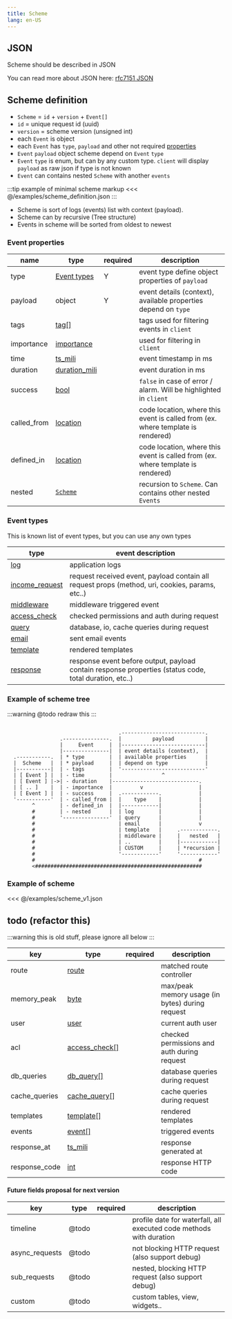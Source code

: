 ```yaml
---
title: Scheme
lang: en-US
---
```


## JSON

Scheme should be described in JSON

You can read more about JSON here:
[rfc7151 JSON](https://tools.ietf.org/html/rfc7159)

## Scheme definition

- `Scheme` = `id` + `version` + `Event[]`
- `id` = unique request id (uuid)
- `version` = scheme version (unsigned int)
- each `Event` is object
- each `Event` has `type`, `payload` and other not required [properties](#event-properties)
- `Event` `payload` object scheme depend on `Event` `type`
- `Event` `type` is enum, but can by any custom type. `client` will display `payload` as raw json if type is not known
- `Event` can contains nested `Scheme` with another `events`

:::tip example of minimal scheme markup
<<< @/examples/scheme_definition.json
:::

<note title="Note">

- Scheme is sort of logs (events) list with context (payload).
- Scheme can by recursive (Tree structure)
- Events in scheme will be sorted from oldest to newest

</note>

### Event properties
| name | type | required | description |
| ---- | ---- | -------- | ----------- |
| type | [Event types](#event-types) | Y | event type define object properties of `payload` |
| payload | object | Y | event details (context), available properties depend on `type` |
| tags | [tag[]](types.html#tag) | | tags used for filtering events in `client` |
| importance | [importance](types.html#importance) | | used for filtering in `client` |
| time | [ts_mili](types.html#ts-mili) | | event timestamp in ms |
| duration | [duration_mili](types.html#duration-mili) | | event duration in ms |
| success | [bool](types.html#bool) | | `false` in case of error / alarm. Will be highlighted in `client` |
| called_from | [location](types.html#location) | | code location, where this event is called from (ex. where template is rendered) |
| defined_in | [location](types.html#location) | | code location, where this event is called from (ex. where template is rendered) |
| nested | [`Scheme`](#scheme-definition) | | recursion to `Scheme`. Can contains other nested `Events` |

### Event types

This is known list of event types, but you can use any own types

| type | event description |
| --- | ----------- |
| [log](events.html#log) | application logs |
| [income_request](events.html#income-request) | request received event, payload contain all request props (method, uri, cookies, params, etc..) |
| [middleware](events.html#middleware) | middleware triggered event |
| [access_check](events.html#access-check) | checked permissions and auth during request |
| [query](events.html#query) | database, io, cache queries during request |
| [email](events.html#email) | sent email events |
| [template](events.html#template) | rendered templates |
| [response](events.html#template) | response event before output, payload contain response properties (status code, total duration, etc..) |

### Example of scheme tree

:::warning
@todo redraw this
:::

```text

                                    .---------------------------.
                 .---------------.  |          payload          |
                 |     Event     |  |---------------------------|
                 |---------------|  | event details (context),  |
  .-----------.  | * type        |  | available properties      |
  |  Scheme   |  | * payload     |  | depend on type            |
  |-----------|  | - tags        |  '---------------------------'
  | [ Event ] |  | - time        |                ^
  | [ Event ] |->| - duration    |----------------------------.
  | [ .. ]    |  | - importance  |         v                  |
  | [ Event ] |  | - success     |  .------------.            |
  '-----------'  | - called_from |  |    type    |            |
        ^        | - defined_in  |  |------------|            |
        #        | - nested      |  | log        |            |
        #        '---------------'  | query      |            |
        #                           | email      |            v
        #                           | template   |     .------------.
        #                           | middleware |     |   nested   |
        #                           | ..         |     |------------|
        #                           | CUSTOM     |     | *recursion |
        #                           '------------'     '------------'
        #                                                     #
        <######################################################

```

### Example of scheme

<<< @/examples/scheme_v1.json

## todo (refactor this)

:::warning
this is old stuff, please ignore all below
:::


| key | type | required | description |
| --- | ---- | -------- | ----------- |
| route | [route](types.html#route) || matched route controller |
| memory_peak | [byte](types.html#byte) || max/peak memory usage (in bytes) during request |
| user | [user](types.html#user) || current auth user |
| acl | [access_check[]](types.html#access-check) || checked permissions and auth during request |
| db_queries | [db_query[]](types.html#db-query) || database queries during request |
| cache_queries | [cache_query[]](types.html#cache-query) || cache queries during request |
| templates | [template[]](types.html#template) || rendered templates |
| events | [event[]](types.html#event) || triggered events |
| response_at | [ts_mili](types.html#ts-mili) || response generated at |
| response_code | [int](types.html#int) || response HTTP code |


#### Future fields proposal for next version

| key | type | required | description |
| --- | ---- | -------- | ----------- |
| timeline | @todo || profile date for waterfall, all executed code methods with duration |
| async_requests | @todo || not blocking HTTP request (also support debug) |
| sub_requests | @todo || nested, blocking HTTP request (also support debug) |
| custom | @todo || custom tables, view, widgets.. |
